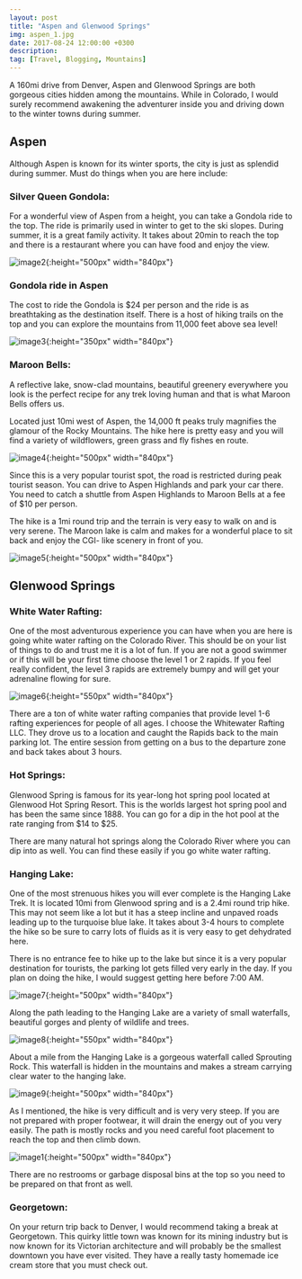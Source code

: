 ```yaml
---
layout: post
title: "Aspen and Glenwood Springs"
img: aspen_1.jpg 
date: 2017-08-24 12:00:00 +0300
description: 
tag: [Travel, Blogging, Mountains]
---
```

A 160mi drive from Denver, Aspen and Glenwood Springs are both gorgeous cities hidden among the mountains. While in Colorado, I would surely recommend awakening the adventurer inside you and driving down to the winter towns during summer.

## Aspen

Although Aspen is known for its winter sports, the city is just as splendid during summer. Must do things when you are here include:

### Silver Queen Gondola:
For a wonderful view of Aspen from a height, you can take a Gondola ride to the top. The ride is primarily used in winter to get to the ski slopes. During summer, it is a great family activity. It takes about 20min to reach the top and there is a restaurant where you can have food and enjoy the view.

![image2]({{site.baseurl}}/assets/img/aspen_2.jpg){:height="500px" width="840px"}

### Gondola ride in Aspen
The cost to ride the Gondola is $24 per person and the ride is as breathtaking as the destination itself. There is a host of hiking trails on the top and you can explore the mountains from 11,000 feet above sea level!


![image3]({{site.baseurl}}/assets/img/aspen_3.jpg){:height="350px" width="840px"}

### Maroon Bells:

A reflective lake, snow-clad mountains, beautiful greenery everywhere you look is the perfect recipe for any trek loving human and that is what Maroon Bells offers us.

Located just 10mi west of Aspen, the 14,000 ft peaks truly magnifies the glamour of the Rocky Mountains. The hike here is pretty easy and you will find a variety of wildflowers, green grass and fly fishes en route.

![image4]({{site.baseurl}}/assets/img/aspen_4.jpg){:height="500px" width="840px"}

 
Since this is a very popular tourist spot, the road is restricted during peak tourist season. You can drive to Aspen Highlands and park your car there. You need to catch a shuttle from Aspen Highlands to Maroon Bells at a fee of $10 per person.

The hike is a 1mi round trip and the terrain is very easy to walk on and is very serene. The Maroon lake is calm and makes for a wonderful place to sit back and enjoy the CGI- like scenery in front of you.


![image5]({{site.baseurl}}/assets/img/aspen_5.jpg){:height="500px" width="840px"}


## Glenwood Springs

### White Water Rafting:

One of the most adventurous experience you can have when you are here is going white water rafting on the Colorado River. This should be on your list of things to do and trust me it is a lot of fun. If you are not a good swimmer or if this will be your first time choose the level 1 or 2 rapids. If you feel really confident, the level 3 rapids are extremely bumpy and will get your adrenaline flowing for sure.

![image6]({{site.baseurl}}/assets/img/aspen_6.jpg){:height="550px" width="840px"}
 
There are a ton of white water rafting companies that provide level 1-6 rafting experiences for people of all ages. I choose the Whitewater Rafting LLC. They drove us to a location and caught the Rapids back to the main parking lot. The entire session from getting on a bus to the departure zone and back takes about 3 hours.

### Hot Springs:

Glenwood Spring is famous for its year-long hot spring pool located at Glenwood Hot Spring Resort. This is the worlds largest hot spring pool and has been the same since 1888. You can go for a dip in the hot pool at the rate ranging from $14 to $25.

There are many natural hot springs along the Colorado River where you can dip into as well. You can find these easily if you go white water rafting.

### Hanging Lake:

One of the most strenuous hikes you will ever complete is the Hanging Lake Trek. It is located 10mi from Glenwood spring and is a 2.4mi round trip hike. This may not seem like a lot but it has a steep incline and unpaved roads leading up to the turquoise blue lake. It takes about 3-4 hours to complete the hike so be sure to carry lots of fluids as it is very easy to get dehydrated here.

There is no entrance fee to hike up to the lake but since it is a very popular destination for tourists, the parking lot gets filled very early in the day. If you plan on doing the hike, I would suggest getting here before 7:00 AM.

![image7]({{site.baseurl}}/assets/img/aspen_7.jpg){:height="500px" width="840px"}


Along the path leading to the Hanging Lake are a variety of small waterfalls, beautiful gorges and plenty of wildlife and trees.

![image8]({{site.baseurl}}/assets/img/aspen_8.jpg){:height="550px" width="840px"}


About a mile from the Hanging Lake is a gorgeous waterfall called Sprouting Rock. This waterfall is hidden in the mountains and makes a stream carrying clear water to the hanging lake.

![image9]({{site.baseurl}}/assets/img/aspen_9.jpg){:height="500px" width="840px"}

As I mentioned, the hike is very difficult and is very very steep. If you are not prepared with proper footwear, it will drain the energy out of you very easily. The path is mostly rocks and you need careful foot placement to reach the top and then climb down.

![image1]({{site.baseurl}}/assets/img/aspen_10.jpg){:height="500px" width="840px"}

There are no restrooms or garbage disposal bins at the top so you need to be prepared on that front as well.


### Georgetown:

On your return trip back to Denver, I would recommend taking a break at Georgetown. This quirky little town was known for its mining industry but is now known for its Victorian architecture and will probably be the smallest downtown you have ever visited. They have a really tasty homemade ice cream store that you must check out.

